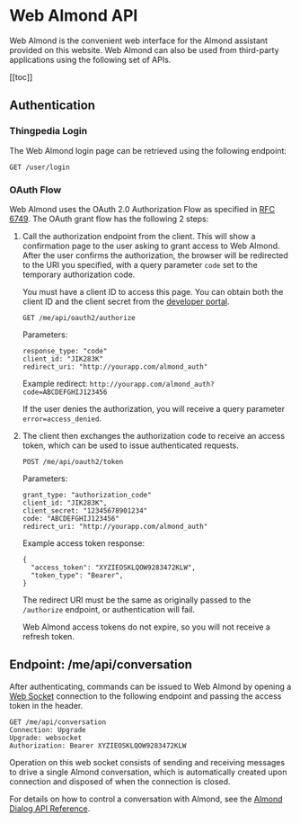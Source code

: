 # Web Almond API

Web Almond is the convenient web interface for the Almond assistant provided on this website.
Web Almond can also be used from third-party applications using the following
set of APIs.

[[toc]]

## Authentication

### Thingpedia Login

The Web Almond login page can be retrieved using the following endpoint:

```
GET /user/login
```

### OAuth Flow

Web Almond uses the OAuth 2.0 Authorization Flow as specified in [RFC 6749](https://tools.ietf.org/html/rfc6749#section-4.1).
The OAuth grant flow has the following 2 steps:

 1. Call the authorization endpoint from the client. This will show a confirmation
    page to the user asking to grant access to Web Almond. After the user confirms the authorization, the browser will be redirected to the URI you specified,
    with a query parameter `code` set to the temporary authorization code.

    You must have a client ID to access this page. You can obtain both the client ID
    and the client secret from the [developer portal](/thingpedia/developers).

    ```
    GET /me/api/oauth2/authorize
    ```

    Parameters:

    ```
    response_type: "code"
    client_id: "JIK283K"
    redirect_uri: "http://yourapp.com/almond_auth"
    ```

    Example redirect: `http://yourapp.com/almond_auth?code=ABCDEFGHIJ123456`

    If the user denies the authorization, you will receive a query parameter `error=access_denied`.

 2. The client then exchanges the authorization code to receive an access token, which can be used
    to issue authenticated requests.

    ```
    POST /me/api/oauth2/token
    ```

    Parameters:

    ```
    grant_type: "authorization_code"
    client_id: "JIK283K",
    client_secret: "12345678901234"
    code: "ABCDEFGHIJ123456"
    redirect_uri: "http://yourapp.com/almond_auth"
    ```

    Example access token response:

    ```
    {
      "access_token": "XYZIEOSKLQOW9283472KLW",
      "token_type": "Bearer",
    }
    ```

    The redirect URI must be the same as originally passed to the `/authorize` endpoint, or
    authentication will fail.

    Web Almond access tokens do not expire, so you will not receive a refresh token.

## Endpoint: /me/api/conversation

After authenticating, commands can be issued to Web Almond by opening a [Web Socket](https://developer.mozilla.org/en-US/docs/Web/API/WebSockets_API) connection to the
following endpoint and passing the access token in the header.

```
GET /me/api/conversation
Connection: Upgrade
Upgrade: websocket
Authorization: Bearer XYZIEOSKLQOW9283472KLW
```

Operation on this web socket consists of sending and receiving messages to drive a single Almond
conversation, which is automatically created upon connection and disposed of when the connection
is closed.

For details on how to control a conversation with Almond, see the [Almond Dialog API Reference](/doc/almond-dialog-api-reference.md).
